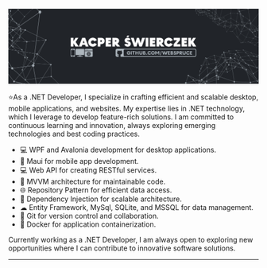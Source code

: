 ![.NET Desktop and Mobile application](https://github.com/WebSpruce/WebSpruce/blob/main/linkedin_banner.jpg?raw=true)

⭐As a .NET Developer, I specialize in crafting efficient and scalable desktop, mobile applications, and websites. My expertise lies in .NET technology, which I leverage to develop feature-rich solutions. I am committed to continuous learning and innovation, always exploring emerging technologies and best coding practices.

- 💻 WPF and Avalonia development for desktop applications.
- 📱 Maui for mobile app development.
- 💻 Web API for creating RESTful services.
- 🧰 MVVM architecture for maintainable code.
- 🌐 Repository Pattern for efficient data access.
- 🔄 Dependency Injection for scalable architecture.
- ☁ Entity Framework, MySql, SQLite, and MSSQL for data management.
- 🔧 Git for version control and collaboration.
- 🐳 Docker for application containerization.

Currently working as a .NET Developer, I am always open to exploring new opportunities where I can contribute to innovative software solutions.
<hr>
